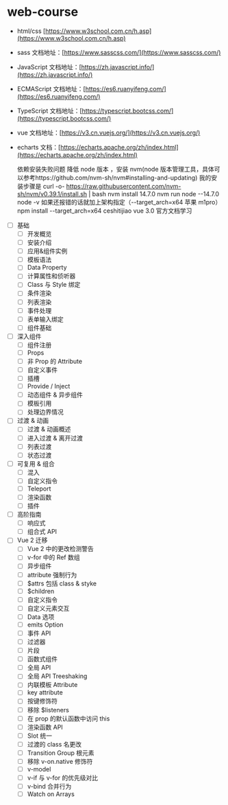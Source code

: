 # web-course

- html/css [https://www.w3school.com.cn/h.asp](https://www.w3school.com.cn/h.asp)
- sass 文档地址：[https://www.sasscss.com/](https://www.sasscss.com/)
- JavaScript 文档地址：[https://zh.javascript.info/](https://zh.javascript.info/)
- ECMAScript 文档地址：[https://es6.ruanyifeng.com/](https://es6.ruanyifeng.com/)
- TypeScript 文档地址：[https://typescript.bootcss.com/](https://typescript.bootcss.com/)
- vue 文档地址：[https://v3.cn.vuejs.org/](https://v3.cn.vuejs.org/)
- echarts 文档：[https://echarts.apache.org/zh/index.html](https://echarts.apache.org/zh/index.html)

  依赖安装失败问题
  降低 node 版本 ，安装 nvm(node 版本管理工具，具体可以参考https://github.com/nvm-sh/nvm#installing-and-updating)
  我的安装步骤是
  curl -o- https://raw.githubusercontent.com/nvm-sh/nvm/v0.39.1/install.sh | bash
  nvm install 14.7.0
  nvm run node --14.7.0
  node -v
  如果还报错的话就加上架构指定（--target_arch=x64 苹果 m1pro）
  npm install --target_arch=x64
  ceshitijiao
  vue 3.0 官方文档学习

- [ ] 基础
  - [ ] 开发概览
  - [ ] 安装介绍
  - [ ] 应用&组件实例
  - [ ] 模板语法
  - [ ] Data Property
  - [ ] 计算属性和侦听器
  - [ ] Class 与 Style 绑定
  - [ ] 条件渲染
  - [ ] 列表渲染
  - [ ] 事件处理
  - [ ] 表单输入绑定
  - [ ] 组件基础
- [ ] 深入组件
  - [ ] 组件注册
  - [ ] Props
  - [ ] 非 Prop 的 Attribute
  - [ ] 自定义事件
  - [ ] 插槽
  - [ ] Provide / Inject
  - [ ] 动态组件 & 异步组件
  - [ ] 模板引用
  - [ ] 处理边界情况
- [ ] 过渡 & 动画
  - [ ] 过渡 & 动画概述
  - [ ] 进入过渡 & 离开过渡
  - [ ] 列表过渡
  - [ ] 状态过渡
- [ ] 可复用 & 组合
  - [ ] 混入
  - [ ] 自定义指令
  - [ ] Teleport
  - [ ] 渲染函数
  - [ ] 插件
- [ ] 高阶指南
  - [ ] 响应式
  - [ ] 组合式 API
- [ ] Vue 2 迁移
  - [ ] Vue 2 中的更改检测警告
  - [ ] v-for 中的 Ref 数组
  - [ ] 异步组件
  - [ ] attribute 强制行为
  - [ ] \$attrs 包括 class & styke
  - [ ] \$children
  - [ ] 自定义指令
  - [ ] 自定义元素交互
  - [ ] Data 选项
  - [ ] emits Option
  - [ ] 事件 API
  - [ ] 过滤器
  - [ ] 片段
  - [ ] 函数式组件
  - [ ] 全局 API
  - [ ] 全局 API Treeshaking
  - [ ] 内联模板 Attribute
  - [ ] key attribute
  - [ ] 按键修饰符
  - [ ] 移除 \$listeners
  - [ ] 在 prop 的默认函数中访问 this
  - [ ] 渲染函数 API
  - [ ] Slot 统一
  - [ ] 过渡的 class 名更改
  - [ ] Transition Group 根元素
  - [ ] 移除 v-on.native 修饰符
  - [ ] v-model
  - [ ] v-if 与 v-for 的优先级对比
  - [ ] v-bind 合并行为
  - [ ] Watch on Arrays
